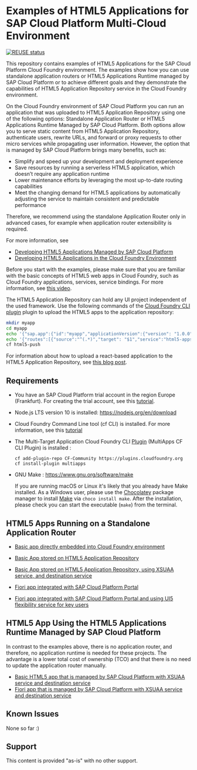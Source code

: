 # Examples of HTML5 Applications for SAP Cloud Platform Multi-Cloud Environment 

[![REUSE status](https://api.reuse.software/badge/github.com/SAP-samples/multi-cloud-html5-apps-samples/)](https://api.reuse.software/info/github.com/SAP-samples/multi-cloud-html5-apps-samples/)


This repository contains examples of HTML5 Applications for the SAP Cloud Platform Cloud Foundry environment. The examples show how you can use standalone application routers or HTML5 Applications Runtime managed by SAP Cloud Platform or to achieve different goals and  they demonstrate the capabilities of HTML5 Application Repository service in the Cloud Foundry environment.

On the Cloud Foundry environment of SAP Cloud Platform you can run an application that was uploaded to HTML5 Application Repository using one of the following options: Standalone Application Router or HTML5 Applications Runtime Managed by SAP Cloud Platform. Both options allow you to serve static content from HTML5 Application Repository, authenticate users, rewrite URLs, and forward or proxy requests to other micro services while propagating user information. However, the option that is managed by SAP Cloud Platform brings many benefits, such as:
- Simplify and speed up your development and deployment experience
- Save resources by running a serverless HTML5 application, which doesn’t require any application runtime
- Lower maintenance efforts by leveraging the most up-to-date routing capabilities
- Meet the changing demand for HTML5 applications by automatically adjusting the service to maintain consistent and predictable performance

Therefore, we recommend using the standalone Application Router only in advanced cases, for example when application router extensibility is required.

For more information, see 
- [Developing HTML5 Applications Managed by SAP Cloud Platform](https://help.sap.com/viewer/ad4b9f0b14b0458cad9bd27bf435637d/Cloud/en-US/c1b9d6facfc942e3bca664ae06387e9b.html)
- [Developing HTML5 Applications in the Cloud Foundry Environment](https://help.sap.com/viewer/65de2977205c403bbc107264b8eccf4b/Cloud/en-US/11d77aa154f64c2e83cc9652a78bb985.html)



Before you start with the examples, please make sure that you are familiar with the basic concepts of HTML5 web apps in Cloud Foundry, such as Cloud Foundry applications, services, service bindings. For more information, see [this video](https://www.youtube.com/watch?v=emnl-y9btdU).

The HTML5 Application Repository can hold any UI project independent of the used framework. Use the following commands of the [Cloud Foundry CLI plugin](https://sap.github.io/cf-html5-apps-repo-cli-plugin/) plugin to upload the HTML5 apps to the application repository:

```bash
mkdir myapp
cd myapp
echo '{"sap.app":{"id":"myapp","applicationVersion":{"version": "1.0.0"}}}' > manifest.json
echo '{"routes":[{"source":"^(.*)","target": "$1","service":"html5-apps-repo-rt"}]}' > xs-app.json
cf html5-push
```

For information about how to upload a react-based application to the HTML5 Application Repository, see [this blog post](https://blogs.sap.com/2019/06/03/cloudfoundryfun-5-play-asteroids-powered-by-react-secured-by-sap-cloud-platform/).

## Requirements
- You have an SAP Cloud Platform trial account in the region Europe (Frankfurt). For creating the trial account, see this [tutorial](https://developers.sap.com/tutorials/hcp-create-trial-account.html).
- Node.js LTS version 10 is installed: <https://nodejs.org/en/download>
- Cloud Foundry Command Line tool (cf CLI)  is installed. For more information, see this [tutorial](https://developers.sap.com/tutorials/cp-cf-download-cli.html)
- The Multi-Target Application Cloud Foundry CLI [Plugin](https://github.com/cloudfoundry-incubator/multiapps-cli-plugin) (MultiApps CF CLI Plugin) is installed : 
    ```
    cf add-plugin-repo CF-Community https://plugins.cloudfoundry.org
    cf install-plugin multiapps
    ```
- GNU Make : <https://www.gnu.org/software/make>

    If you are running macOS or Linux it's likely that you already have Make installed. As a Windows user, please use the [Chocolatey](https://chocolatey.org/) package manager to install [Make](https://chocolatey.org/packages/make) via `choco install make`. After the installation, please check you can start the executable (`make`) from the terminal.


## HTML5 Apps Running on a Standalone Application Router

- [Basic app directly embedded into Cloud Foundry environment](standalone-approuter-html5-local-dir/)


- [Basic App stored on HTML5 Application Repository](standalone-approuter-html5-runtime)

- [Basic App stored on HTML5 Application Repository, using  XSUAA service, and destination service](standalone-approuter-html5-runtime-mta-hello-world)


- [Fiori app integrated with SAP Cloud Platform Portal](standalone-portal-mta)


- [Fiori app integrated with SAP Cloud Platform Portal  and  using UI5 flexibility service for key users](standalone-portal-keyuser-mta)




## HTML5 App Using the HTML5 Applications Runtime Managed by SAP Cloud Platform

In contrast to the examples above, there is no application router, and therefore, no application runtime is needed for these projects. The advantage is a lower total cost of ownership (TCO) and that there is no need to update the application router manually. 

- [Basic HTML5 app that is managed by SAP Cloud Platform with XSUAA service and destination service](managed-html5-runtime-basic-mta)
- [Fiori app that is managed by SAP Cloud Platform with XSUAA service and destination service](managed-html5-runtime-fiori-mta)


## Known Issues
None so far :)

## Support
This content is provided "as-is" with no other support.
